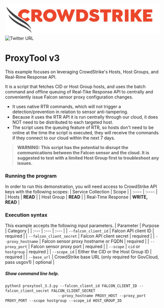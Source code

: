 ![CrowdStrike Falcon](https://raw.githubusercontent.com/CrowdStrike/falconpy/main/docs/asset/cs-logo.png)
![Twitter URL](https://img.shields.io/twitter/url?label=Follow%20%40CrowdStrike&style=social&url=https%3A%2F%2Ftwitter.com%2FCrowdStrike)

# ProxyTool v3
This example focuses on leveraging CrowdStrike's Hosts, Host Groups, and Real-Rime Response API.

It is a script that fetches CID or Host Group hosts, and uses the batch command and offline queuing of Real-Tike Response API to centrally 
and conveniently issue Falcon sensor proxy configuration changes.

- It uses native RTR commands, which will not trigger a detection/prevention in relation to sensor anti-tampering. 
- Because it uses the RTR API it is run centrally through our cloud, it does NOT need to be distributed to each targeted host. 
- The script uses the queuing feature of RTR, so hosts don't need to be online at the time the script is executed, they will receive the commands if they connect to our cloud within the next 7 days. 


> __WARNING: This script has the potential to disrupt the communications between the Falcon sensor and the cloud. It is suggested to test with a limited Host Group first to troubleshoot any issues.__

### Running the program
In order to run this demonstration, you will need access to CrowdStrike API keys with the following scopes:
| Service Collection | Scope |
| :---- | :---- |
| Hosts | __READ__ |
| Host Group | __READ__ |
| Real-Time Response | __WRITE, READ__ |

### Execution syntax
This example accepts the following input parameters.
| Parameter | Purpose | Category |
| :--- | :--- | :--- |
| `--falcon_client_id` | Falcon API client ID | required |
| `--falcon_client_secret` | Falcon API client secret | required |
| `--proxy_hostname` | Falcon sensor proxy hostname or FQDN | required |
| `--proxy_port` | Falcon sensor proxy port | required |
| `--scope` | `cid` or `hostgroup` | required |
| `--scope_id` | Either the CID or the Host Group ID | required |
| `--base_url` | CrowdStrike base URL (only required for GovCloud, pass usgov1) | optional |


##### Show command line help.
```shell
python3 proxytool_3.3.py --falcon_client_id FALCON_CLIENT_ID --falcon_client_secret FALCON_CLIENT_SECRET 
                        --proxy_hostname PROXY_HOST --proxy_port PROXY_PORT --scope hostgroup --scope_id HOST_GROUP_ID
```
